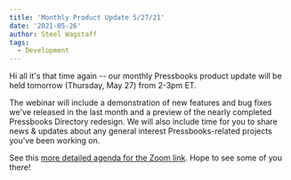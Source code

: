 ```yaml
---
title: 'Monthly Product Update 5/27/21'
date: '2021-05-26'
author: Steel Wagstaff
tags:
  - Development
---
```


Hi all it's that time again -- our monthly Pressbooks product update will be held tomorrow
(Thursday, May 27) from 2-3pm ET.

The webinar will include a demonstration of new features and bug fixes we've released in
the last month and a preview of the nearly completed Pressbooks Directory redesign. We
will also include time for you to share news & updates about any general interest
Pressbooks-related projects you’ve been working on.

See this
[more detailed agenda for the Zoom link](https://docs.google.com/document/d/1BcvX0V-iDi6fJO_W8pHVOL_lec_9OTXujAfw6tFpZlQ/edit).
Hope to see some of you there!
